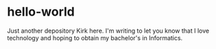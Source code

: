 # hello-world
Just another depository 
Kirk here. I'm writing to let you know that I love technology and hoping to obtain my bachelor's in Informatics. 
